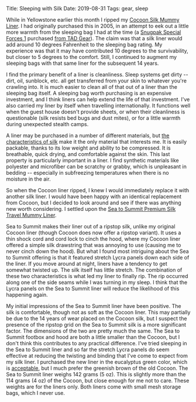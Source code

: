 Title: Sleeping with Silk
Date: 2019-08-31
Tags: gear, sleep

While in Yellowstone earlier this month I ripped my [Cocoon Silk Mummy Liner](https://www.cocoon.at/products/index.php/p/travelsheet_mummyliners_en). I had originally purchased this in 2005, in an attempt to eek out a little more warmth from the sleeping bag I had at the time (a [Snugpak Special Forces 1](https://www.snugpak.com/outdoor/special-forces-1) purchased [from TAD Gear](https://web.archive.org/web/20050307164937/http://www.tadgear.com/x-treme%20gear/sleeping%20systems%20main/snugpak_special_forces_system_1.htm)). The claim was that a silk liner would add around 10 degrees Fahrenheit to the sleeping bag rating. My experience was that it may have contributed 10 degrees to the survivability, but closer to 5 degrees to the comfort. Still, I continued to augment my sleeping bags with that same liner for the subsequent 14 years.

I find the primary benefit of a liner is cleanliness. Sleep systems get dirty -- dirt, oil, sunblock, etc. all get transferred from your skin to whatever you're crawling into. It is much easier to clean all of that out of a liner than the sleeping bag itself. A sleeping bag worth purchasing is an expensive investment, and I think liners can help extend the life of that investment. I've also carried my liner by itself when travelling internationally. It functions well when the guest house doesn't provide sheets, or when their cleanliness is questionable (silk resists bed bugs and dust mites), or for a little warmth during unexpected stealth camps.

A liner may be purchased in a number of different materials, but [the characteristics of silk](https://textilelearner.blogspot.com/2011/08/characteristics-of-silk-fabrics_5368.html) make it the only material that interests me. It is easily packable, thanks to its low weight and ability to be compressed. It is breathable, quick drying, and comfortable against the skin. This last property is particularly important in a liner. I find synthetic materials like polyester and microfiber can be scratchy or grabby, which is unpleasant in bedding -- especially in subfreezing temperatures when there is no moisture in the air.

So when the Cocoon liner ripped, I knew I would immediately replace it with another silk liner. I would have been happy with an identical replacement from Cocoon, but I decided to look around and see if there was anything new worth considering. I settled upon the [Sea to Summit Premium Silk Travel Mummy Liner](https://seatosummitusa.com/collections/sleeping-bag-liners/products/premium-silk-travel-liner?variant=7896144347164).

Sea to Summit makes their liner out of a ripstop silk, unlike my original Cocoon liner (though Cocoon does now offer a ripstop variant). It uses a thin shock cord and cord lock to cinch the hood, where my Cocoon liner offered a simple silk drawstring that was annoying to use (causing me to never cinch down the hood). But what I found most intriguing about the Sea to Summit offering is that it featured stretch Lycra panels down each side of the liner. If you move around at night, liners have a tendency to get somewhat twisted up. The silk itself has little stretch. The combination of these two characteristics is what led my liner to finally rip. The rip occurred along one of the side seams while I was turning in my sleep. I think that the Lycra panels on the Sea to Summit liner will reduce the likelihood of this happening again.

My initial impressions of the Sea to Summit liner have been positive. The silk is comfortable, though not as soft as the Cocoon liner. This may partially be due to the 14 years of wear placed on the Cocoon silk, but I suspect the presence of the ripstop grid on the Sea to Summit silk is a more significant factor. The dimensions of the two are pretty much the same. The Sea to Summit footbox and hood are both a little smaller than the Cocoon, but I don't think this contributes to any practical difference. I've tried sleeping in the Sea to Summit liner and so far the stretch Lycra panels do seem effective at reducing the twisting and binding that I've come to expect from my silk liner. I purchased the new liner in the eucalyptus green color, which is [acceptable](/2009/07/pollution/), but I much prefer the greenish brown of the old Cocoon. The Sea to Summit liner weighs 142 grams (5 oz). This is slightly more than the 114 grams (4 oz) of the Cocoon, but close enough for me not to care. These weights are for the liners only. Both liners come with small mesh storage bags, which I never use.
